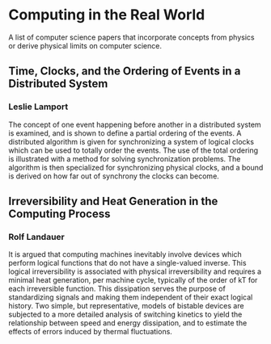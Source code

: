 # Computing in the Real World
A list of computer science papers that incorporate concepts from physics or derive physical limits on computer science. 

## Time, Clocks, and the Ordering of Events in a Distributed System 
### Leslie Lamport
The concept of one event happening before another in a distributed system is examined, and is shown to define a partial ordering of the events. A distributed algorithm is given for synchronizing a system of logical clocks which can be used to totally order the events. The use of the total ordering is illustrated with a method for solving synchronization problems. The algorithm is then specialized for synchronizing physical clocks, and a bound is derived on how far out of synchrony the clocks can become.

## Irreversibility and Heat Generation in the Computing Process
### Rolf Landauer
It is argued that computing machines inevitably involve devices which perform logical functions that do not have a single-valued inverse. This logical irreversibility is associated with physical irreversibility and requires a minimal heat generation, per machine cycle, typically of the order of kT for each irreversible function. This dissipation serves the purpose of standardizing signals and making them independent of their exact logical history. Two simple, but representative, models of bistable devices are subjected to a more detailed analysis of switching kinetics to yield the relationship between speed and energy dissipation, and to estimate the effects of errors induced by thermal fluctuations.
